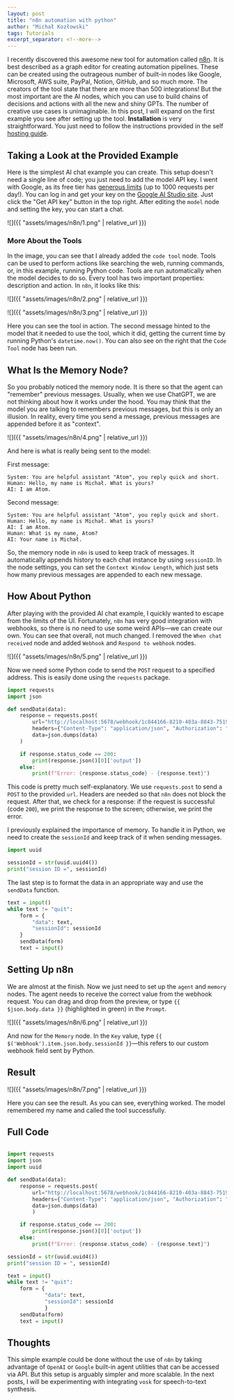 ```yaml
---
layout: post
title: "n8n automation with python"
author: "Michał Kozłowski"
tags: Tutorials
excerpt_separator: <!--more-->
---
```



I recently discovered this awesome new tool for automation <!--more--> called [n8n](https://n8n.io/). It is best described as a graph editor for creating automation pipelines. These can be created using the outrageous number of built-in nodes like Google, Microsoft, AWS suite, PayPal, Notion, GitHub, and so much more. The creators of the tool state that there are more than 500 integrations! But the most important are the AI nodes, which you can use to build chains of decisions and actions with all the new and shiny GPTs. The number of creative use cases is unimaginable. In this post, I will expand on the first example you see after setting up the tool. **Installation** is very straightforward. You just need to follow the instructions provided in the self [hosting guide](https://docs.n8n.io/hosting/installation/docker/).

## Taking a Look at the Provided Example

Here is the simplest AI chat example you can create. This setup doesn't need a single line of code; you just need to add the model API key. I went with Google, as its free tier has [generous limits](https://ai.google.dev/gemini-api/docs/rate-limits) (up to 1000 requests per day!). You can log in and get your key on the [Google AI Studio site](https://aistudio.google.com). Just click the "Get API key" button in the top right. After editing the `model` node and setting the key, you can start a chat.

![]({{ "assets/images/n8n/1.png" | relative_url }})

### More About the Tools

In the image, you can see that I already added the `code tool` node. Tools can be used to perform actions like searching the web, running commands, or, in this example, running Python code. Tools are run automatically when the model decides to do so. Every tool has two important properties: description and action. In `n8n`, it looks like this:

![]({{ "assets/images/n8n/2.png" | relative_url }})

![]({{ "assets/images/n8n/3.png" | relative_url }})

Here you can see the tool in action. The second message hinted to the model that it needed to use the tool, which it did, getting the current time by running Python's `datetime.now()`. You can also see on the right that the `Code Tool` node has been run.

## What Is the Memory Node?

So you probably noticed the memory node. It is there so that the agent can "remember" previous messages. Usually, when we use ChatGPT, we are not thinking about how it works under the hood. You may think that the model you are talking to remembers previous messages, but this is only an illusion. In reality, every time you send a message, previous messages are appended before it as "context".

![]({{ "assets/images/n8n/4.png" | relative_url }})

And here is what is really being sent to the model:

First message:

```
System: You are helpful assistant "Atom", you reply quick and short.
Human: Hello, my name is Michał. What is yours?
AI: I am Atom.
```

Second message:

```
System: You are helpful assistant "Atom", you reply quick and short.
Human: Hello, my name is Michał. What is yours?
AI: I am Atom.
Human: What is my name, Atom?
AI: Your name is Michał.
```

So, the memory node in `n8n` is used to keep track of messages. It automatically appends history to each chat instance by using `sessionID`. In the node settings, you can set the `Context Window Length`, which just sets how many previous messages are appended to each new message.

## How About Python

After playing with the provided AI chat example, I quickly wanted to escape from the limits of the UI. Fortunately, `n8n` has very good integration with webhooks, so there is no need to use some weird APIs—we can create our own. You can see that overall, not much changed. I removed the `When chat received` node and added `Webhook` and `Respond to webhook` nodes.

![]({{ "assets/images/n8n/5.png" | relative_url }})

Now we need some Python code to send the `POST` request to a specified address. This is easily done using the `requests` package.

```python
import requests
import json

def sendData(data):
    response = requests.post(
        url="http://localhost:5678/webhook/1c844166-8210-403a-8843-7519134d22c5",
        headers={"Content-Type": "application/json", "Authorization": "Bearer your-token"},
        data=json.dumps(data)
    )

    if response.status_code == 200:
        print(response.json()[0]['output'])
    else:
        print(f"Error: {response.status_code} - {response.text}")
```

This code is pretty much self-explanatory. We use `requests.post` to send a `POST` to the provided `url`. Headers are needed so that `n8n` does not block the request. After that, we check for a response: if the request is successful (code `200`), we print the response to the screen; otherwise, we print the error.

I previously explained the importance of memory. To handle it in Python, we need to create the `sessionId` and keep track of it when sending messages.

```python
import uuid

sessionId = str(uuid.uuid4())
print("session ID =", sessionId)
```

The last step is to format the data in an appropriate way and use the `sendData` function.

```python
text = input()
while text != "quit":
    form = {
        "data": text,
        "sessionId": sessionId
    }
    sendData(form)
    text = input()
```

## Setting Up n8n

We are almost at the finish. Now we just need to set up the `agent` and `memory` nodes. The agent needs to receive the correct value from the webhook request. You can drag and drop from the preview, or type `{{ $json.body.data }}` (highlighted in green) in the `Prompt`.

![]({{ "assets/images/n8n/6.png" | relative_url }})

And now for the `Memory` node. In the `Key` value, type `{{ $('Webhook').item.json.body.sessionId }}`—this refers to our custom webhook field sent by Python.

## Result

![]({{ "assets/images/n8n/7.png" | relative_url }})

Here you can see the result. As you can see, everything worked. The model remembered my name and called the tool successfully.

## Full Code

```python

import requests
import json
import uuid

def sendData(data):
    response = requests.post(
        url="http://localhost:5678/webhook/1c844166-8210-403a-8843-7519134d22c5",
        headers={"Content-Type": "application/json", "Authorization": "Bearer your-token"},
        data=json.dumps(data)
        )

    if response.status_code == 200:
        print(response.json()[0]['output'])
    else:
        print(f"Error: {response.status_code} - {response.text}")

sessionId = str(uuid.uuid4())
print("session ID = ", sessionId)

text = input()
while text != "quit":
    form = {
            "data": text,
            "sessionId": sessionId
            }
    sendData(form)
    text = input()


```
## Thoughts

This simple example could be done without the use of `n8n` by taking advantage of `OpenAI` or `Google` built-in agent utilities that can be accessed via API. But this setup is arguably simpler and more scalable. In the next posts, I will be experimenting with integrating `vosk` for speech-to-text synthesis.
